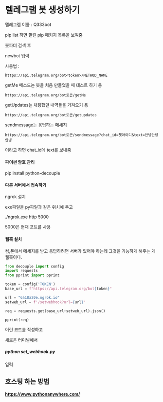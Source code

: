 # 텔레그램 봇 생성하기

텔레그렘 이름 : Q333bot



pip list 하면 깔린 pip 패키지 목록을 보여줌



봇파더 검색 후

newbot 입력



사용법 : 

```
https://api.telegram.org/bot<token>/METHOD_NAME
```



getMe 메소드는 봇을 처음 만들었을 때 테스트 하기 용

```
https://api.telegram.org/bot토큰/getMe
```



getUpdates는 채팅했던 내역들을 가져오기 용

```
https://api.telegram.org/bot토큰/getupdates
```



sendmessage는 응답하는 메세지

```
https://api.telegram.org/bot토큰/sendmessage?chat_id=챗아이디&text=안녕안녕안녕
```

이라고 하면 chat_id에 text를 보내줌



#### 파이썬 암호 관리

pip install python-decouple





#### 다른 서버에서 접속하기

ngrok 설치

exe파일을 py파일과 같은 위치에 두고



./ngrok.exe http 5000



5000은 현재 포트를 사용



#### 웹훅 설치

컴,폰에서 메세지를 받고 응답하려면 서버가 있어야 하는데 그것을 가능하게 해주는 게 웹훅이다.



```python
from decouple import config
import requests
from pprint import pprint

token = config('TOKEN')
base_url = f"https://api.telegram.org/bot{token}"   

url = "6a18a20e.ngrok.io"
setweb_url = f'/setwebhook?url={url}'

req = requests.get(base_url+setweb_url).json()

pprint(req)
```



이런 코드를 작성하고

새로운 터미널에서 

##### python set_webhook.py 

입력



## 호스팅 하는 방법

####  https://www.pythonanywhere.com/ 